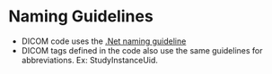 # Naming Guidelines

- DICOM code uses the [.Net naming guideline](https://docs.microsoft.com/en-us/dotnet/standard/design-guidelines/naming-guidelines)
- DICOM tags defined in the code also use the same guidelines for abbreviations. Ex: StudyInstanceUid.

